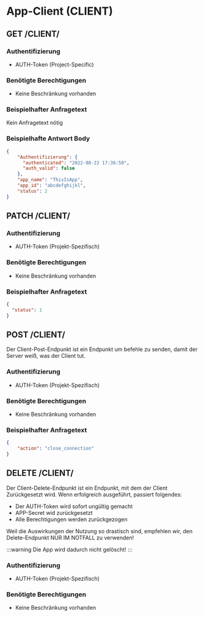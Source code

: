# App-Client (CLIENT)

## GET /CLIENT/

### Authentifizierung

- AUTH-Token (Project-Specific)

### Benötigte Berechtigungen

- Keine Beschränkung vorhanden

### Beispielhafter Anfragetext

Kein Anfragetext nötig

### Beispielhafte Antwort Body

```json
{
	"Authentifizierung": {
	  "authenticated": "2022-08-22 17:36:50",
	  "auth_valid": false
    },
    "app_name": "ThisIsApp",
    "app_id": "abcdefghijkl",
    "status": 2
}
```

## PATCH /CLIENT/

### Authentifizierung

- AUTH-Token (Projekt-Spezifisch)

### Benötigte Berechtigungen

- Keine Beschränkung vorhanden

### Beispielhafter Anfragetext

```json
{
  "status": 1
}
```

## POST /CLIENT/

Der Client-Post-Endpunkt ist ein Endpunkt um befehle zu senden, damit der Server weiß, was der Client tut.

### Authentifizierung

- AUTH-Token (Projekt-Spezifisch)

### Benötigte Berechtigungen

- Keine Beschränkung vorhanden

### Beispielhafter Anfragetext

```json
{
	"action": "close_connection"
}
```

## DELETE /CLIENT/

Der Client-Delete-Endpunkt ist ein Endpunkt, mit dem der Client Zurückgesetzt wird.
Wenn erfolgreich ausgeführt, passiert folgendes:

- Der AUTH-Token wird sofort ungültig gemacht
- APP-Secret wid zurückgesetzt
- Alle Berechtigungen werden zurückgezogen

Weil die Auswirkungen der Nutzung so drastisch sind, empfehlen wir, den Delete-Endpunkt NUR IM NOTFALL zu verwenden!  

:::warning
Die App wird dadurch nicht gelöscht!
:::

### Authentifizierung

- AUTH-Token (Projekt-Spezifisch)

### Benötigte Berechtigungen

- Keine Beschränkung vorhanden
